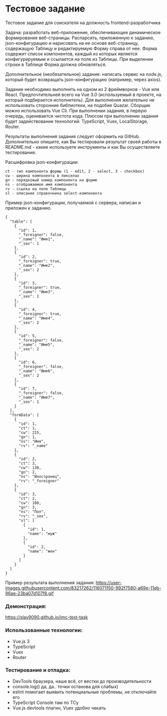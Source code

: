 # Тестовое задание 

Тестовое задание для соискателя на должность frontend-разработчика 

Задача: разработать веб-приложение, обеспечивающее динамическое формирование веб-страницы. Распарсить, приложенную к заданию, json-конфигурацию и нарисовать на ее основе веб-страницу, содержащую Таблицу и редактируемую Форму справа от нее. Форма содержит список компонентов, каждый из которых является конфигурируемым и ссылается на поле из Таблицы. При выделении строки в Таблице Форма должна обновляться.

Дополнительное (необязательное) задание: написать сервис на node.js, который будет возвращать json-конфигурацию (например, через axios).

Задание необходимо выполнить на одном из 2 фреймворков - Vue или React. Предпочтительней всего на Vue 3.0 (используемый в проекте, на который подбирается исполнитель). Для выполнения желательно не использовать сторонние библиотеки, на подобие Quazar. Сборщик можно использовать Vue Cli. При выполнении задания, в первую очередь, оценивается чистота кода. Плюсом при выполнении задания будет задействование технологий: TypeScript, Vuex, LocalStorage, Router.

Результаты выполнения задания следует оформить на GitHub. Дополнительно опишите, как Вы тестировали результат своей работы в README.md - какие используете инструменты и как Вы осуществляете тестирование.

Расшифровка json-конфигурации:

```
ct - тип компонента формы (1 - edit, 2 - select, 3 - checkbox)
cw - ширина компонента в пикселах
gn - порядковый номер компонента на форме
ns - отображаемое имя компонента
rv - ссылка на поле Таблицы
sl - описание справочника select-компонента
```
Пример json-конфигурации, получаемой с сервера, написан и приложен к заданию.
```
{
  "table": [
    {
      "id": 1,
      "_foreigner": false,
      "_name": "Имя1",
      "_sex": 1
    },
    {
      "id": 2,
      "_foreigner": true,
      "_name": "Имя2",
      "_sex": 2
    },
    {
      "id": 3,
      "_foreigner": true,
      "_name": "Имя3",
      "_sex": 1
    },
    {
      "id": 4,
      "_foreigner": true,
      "_name": "Имя4",
      "_sex": 2
    },
    {
      "id": 5,
      "_foreigner": false,
      "_name": "Имя5",
      "_sex": 2
    },
    {
      "id": 6,
      "_foreigner": false,
      "_name": "Имя6",
      "_sex": 2
    },
    {
      "id": 7,
      "_foreigner": false,
      "_name": "Имя7",
      "_sex": 1
    }
  ],
  "formData": [
    {
      "id": 1,
      "ct": 1,
      "cw": 215,
      "gn": 1,
      "ns": "Имя",
      "rv": "_name"
    },
    {
      "id": 2,
      "ct": 3,
      "cw": 130,
      "gn": 2,
      "ns": "Иностранец",
      "rv": "_foreigner"
    },
    {
      "id": 3,
      "ct": 2,
      "cw": 100,
      "gn": 3,
      "ns": "Пол",
      "rv": "_sex",
      "sl": [
        {
          "id": 1,
          "name": "муж"
        },
        {
          "id": 2,
          "name": "жен"
        }
      ]
    }
  ]
}
```
Пример результата выполнения задания:
https://user-images.githubusercontent.com/83217262/116071150-992f7580-a69e-11eb-96ae-23ba07d107f8.gif

### Демонстрация:
https://slay9090.github.io/imc-test-task

### Использованные технологии:

- Vue.js 3
- TypeScript
- Vuex
- Router

### Тестирование и отладка:

- DevTools браузера, наше всё, от вестки до производительности 
- console.log() да, да.. точки останова для слабых)
- eslint помогает выявить потенциальные проблемы, не отключайте его
- TypeScript Console там по ТСу 
- Vue.js devtools плагин, Vuex удобно чекать




